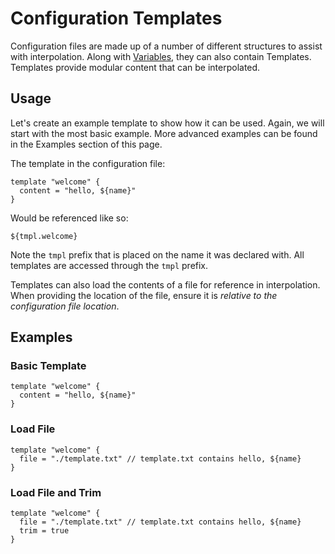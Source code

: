 # Configuration Templates

Configuration files are made up of a number of different structures to assist with interpolation. Along with [Variables](variables.md), they can also contain Templates. Templates provide modular content that can be interpolated.

## Usage

Let's create an example template to show how it can be used. Again, we will start with the most basic example. More advanced examples can be found in the Examples section of this page.

The template in the configuration file:
```
template "welcome" {
  content = "hello, ${name}"
}
```
Would be referenced like so:
```
${tmpl.welcome}
```

Note the `tmpl` prefix that is placed on the name it was declared with. All templates are accessed through the `tmpl` prefix.

Templates can also load the contents of a file for reference in interpolation. When providing the location of the file, ensure it is *relative to the configuration file location*.

## Examples

### Basic Template
```
template "welcome" {
  content = "hello, ${name}"
}
```

### Load File
```
template "welcome" {
  file = "./template.txt" // template.txt contains hello, ${name}
}
```

### Load File and Trim
```
template "welcome" {
  file = "./template.txt" // template.txt contains hello, ${name}
  trim = true
}
```
